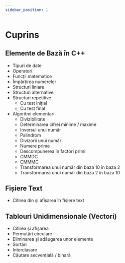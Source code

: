 ```yaml
---
sidebar_position: 1
---
```


# Cuprins

## Elemente de Bază în C++

- Tipuri de date
- Operatori
- Funcții matematice
- Împărțirea numerelor
- Structuri liniare
- Structuri alternative 
- Structuri repetitive
  - Cu test inițial
  - Cu test final
- Algoritmi elementari
  - Divizibilitate
  - Determinarea cifrei minime / maxime
  - Inversul unui număr
  - Palindrom
  - Divizorii unui număr
  - Numere prime
  - Descompunerea în factori primi
  - CMMDC
  - CMMMC
  - Transformarea unui număr din baza 10 în baza 2
  - Transformarea unui număr din baza 2 în baza 10

## Fișiere Text
- Citirea din și afișarea în fișiere text

## Tablouri Unidimensionale (Vectori)
- Citirea și afișarea
- Permutări circulare
- Eliminarea și adăugarea unor elemente
- Sortări
- Interclasare
- Căutare secvențială / binară